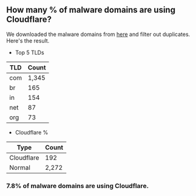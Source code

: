 ## How many % of malware domains are using Cloudflare?


We downloaded the malware domains from [here](https://urlhaus.abuse.ch) and filter out duplicates.
Here's the result.


[//]: # (start replacement)


- Top 5 TLDs

| TLD | Count |
| --- | --- |
| com | 1,345 |
| br | 165 |
| in | 154 |
| net | 87 |
| org | 73 |


- Cloudflare %

| Type | Count |
| --- | --- |
| Cloudflare | 192 |
| Normal | 2,272 |


### 7.8% of malware domains are using Cloudflare.
